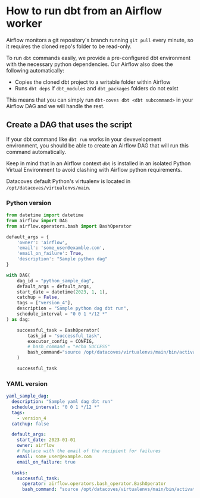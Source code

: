 # How to run dbt from an Airflow worker

Airflow monitors a git repository's branch running `git pull` every minute, so it requires the cloned repo's folder to be read-only.

To run `dbt` commands easily, we provide a pre-configured dbt environment with the necessary python dependencies. Our Airflow also does the following automatically:

- Copies the cloned dbt project to a writable folder within Airflow
- Runs `dbt deps` if `dbt_modules` and `dbt_packages` folders do not exist

This means that you can simply run `dbt-coves dbt <dbt subcommand>` in your Airflow DAG and we will handle the rest.

## Create a DAG that uses the script

If your dbt command like `dbt run` works in your devevelopment environment, you should be able to create an Airflow DAG that will run this command automatically.

Keep in mind that in an Airflow context `dbt` is installed in an isolated Python Virtual Environment to avoid clashing with Airflow python requirements.

Datacoves default Python's virtualenv is located in `/opt/datacoves/virtualenvs/main`.

### Python version

```python
from datetime import datetime
from airflow import DAG
from airflow.operators.bash import BashOperator

default_args = {
    'owner': 'airflow',
    'email': 'some_user@examble.com',
    'email_on_failure': True,
    'description': "Sample python dag"
}

with DAG(
    dag_id = "python_sample_dag",
    default_args = default_args,
    start_date = datetime(2023, 1, 1),
    catchup = False,
    tags = ["version_4"],
    description = "Sample python dag dbt run",
    schedule_interval = "0 0 1 */12 *"
) as dag:

    successful_task = BashOperator(
        task_id = "successful_task",
        executor_config = CONFIG,
        # bash_command = "echo SUCCESS"
        bash_command="source /opt/datacoves/virtualenvs/main/bin/activate && dbt-coves dbt -- build -s tag:loan_daily"
    )

    successful_task
```

### YAML version

```yaml
yaml_sample_dag:
  description: "Sample yaml dag dbt run"
  schedule_interval: "0 0 1 */12 *"
  tags:
    - version_4
  catchup: false

  default_args:
    start_date: 2023-01-01
    owner: airflow
    # Replace with the email of the recipient for failures
    email: some_user@example.com
    email_on_failure: true

  tasks:
    successful_task:
      operator: airflow.operators.bash_operator.BashOperator
      bash_command: "source /opt/datacoves/virtualenvs/main/bin/activate && dbt-coves dbt -- build"
```
